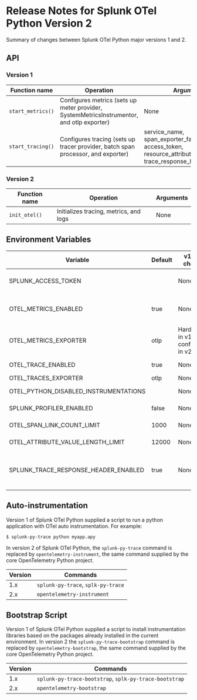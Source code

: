 # Release Notes for Splunk OTel Python Version 2

Summary of changes between Splunk OTel Python major versions 1 and 2.

## API

### Version 1

| Function name     | Operation                                                                                 | Arguments                                                                                               |
|-------------------|-------------------------------------------------------------------------------------------|---------------------------------------------------------------------------------------------------------|
| `start_metrics()` | Configures metrics (sets up meter provider, SystemMetricsInstrumentor, and otlp exporter) | None                                                                                                    |
| `start_tracing()` | Configures tracing (sets up tracer provider, batch span processor, and exporter)          | service_name, span_exporter_factories, access_token, resource_attributes, trace_response_header_enabled |

### Version 2

| Function name | Operation                              | Arguments |
|---------------|----------------------------------------|-----------|
| `init_otel()` | Initializes tracing, metrics, and logs | None      |

## Environment Variables

| Variable                              | Default | v1 -> v2 changes                     | Description                                                                                                        |
|---------------------------------------|---------|--------------------------------------|--------------------------------------------------------------------------------------------------------------------|
| SPLUNK_ACCESS_TOKEN                   |         | None                                 | Adds token to requests to enable direct ingest (for skipping the collector)                                        |
| OTEL_METRICS_ENABLED                  | true    | None                                 | Causes metrics to be configured (with an otlp-grpc metric exporter and a SystemMetricInstrumentor)                 |
| OTEL_METRICS_EXPORTER                 | otlp    | Hard coded in v1, configurable in v2 | Indicates the metrics exporter                                                                                     |
| OTEL_TRACE_ENABLED                    | true    | None                                 | Causes tracing to be configured and instrumentors loaded                                                           |
| OTEL_TRACES_EXPORTER                  | otlp    | None                                 | Indicates the traces exporter                                                                                      |
| OTEL_PYTHON_DISABLED_INSTRUMENTATIONS |         | None                                 | Disables instrumentations by entrypoint name                                                                       |
| SPLUNK_PROFILER_ENABLED               | false   | None                                 | Causes the Splunk profiler to start polling at startup                                                             |
| OTEL_SPAN_LINK_COUNT_LIMIT            | 1000    | None                                 | Sets the maximum allowed span link count                                                                           |
| OTEL_ATTRIBUTE_VALUE_LENGTH_LIMIT     | 12000   | None                                 | Sets the maximum allowed attribute value size                                                                      |
| SPLUNK_TRACE_RESPONSE_HEADER_ENABLED  | true    | None                                 | Causes a ServerTimingReponsePropagator to be configured if true (injects tracecontext headers into HTTP responses) |

## Auto-instrumentation

Version 1 of Splunk OTel Python supplied a script to run a python application with OTel auto instrumentation. For
example:

`$ splunk-py-trace python myapp.apy`

In version 2 of Splunk OTel Python, the `splunk-py-trace` command is replaced by `opentelemetry-instrument`, the same
command supplied by the core OpenTelemetry Python project.

| Version | Commands                           |
|---------|------------------------------------|
| 1.x     | `splunk-py-trace`, `splk-py-trace` |
| 2.x     | `opentelemetry-instrument`         |

## Bootstrap Script

Version 1 of Splunk OTel Python supplied a script to install instrumentation libraries based on the packages
already installed in the current environment. In version 2 the `splunk-py-trace-bootstrap` command is replaced by
`opentelemetry-bootstrap`, the same command supplied by the core OpenTelemetry Python project.

| Version | Commands                                               |
|---------|--------------------------------------------------------|
| 1.x     | `splunk-py-trace-bootstrap`, `splk-py-trace-bootstrap` |
| 2.x     | `opentelemetry-bootstrap`                              |
